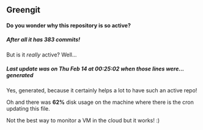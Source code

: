 ## Greengit

#### Do you wonder why this repository is so active?

##### After all it has 383 commits!

But is it *really* active? Well...

##### Last update was on Thu Feb 14 at 00:25:02 when those lines were... generated

Yes, generated, because it certainly helps a lot to have such an active repo!

Oh and there was **62%** disk usage on the machine
where there is the cron updating this file.

Not the best way to monitor a VM in the cloud but it works! :)
